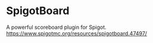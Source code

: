 # SpigotBoard
A powerful scoreboard plugin for Spigot.\
https://www.spigotmc.org/resources/spigotboard.47497/
